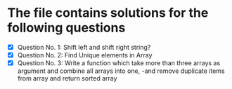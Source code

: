 # The file contains solutions for the following questions

- [x] Question No. 1: Shift left and shift right string?
- [x] Question No. 2: Find Unique elements in Array
- [x] Question No. 3: Write a function which take more than three arrays as argument and combine all arrays into one, 
     -and remove duplicate items from array and return sorted array
